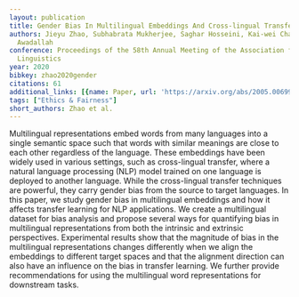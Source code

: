 ```yaml
---
layout: publication
title: Gender Bias In Multilingual Embeddings And Cross-lingual Transfer
authors: Jieyu Zhao, Subhabrata Mukherjee, Saghar Hosseini, Kai-wei Chang, Ahmed Hassan
  Awadallah
conference: Proceedings of the 58th Annual Meeting of the Association for Computational
  Linguistics
year: 2020
bibkey: zhao2020gender
citations: 61
additional_links: [{name: Paper, url: 'https://arxiv.org/abs/2005.00699'}]
tags: ["Ethics & Fairness"]
short_authors: Zhao et al.
---
```

Multilingual representations embed words from many languages into a single
semantic space such that words with similar meanings are close to each other
regardless of the language. These embeddings have been widely used in various
settings, such as cross-lingual transfer, where a natural language processing
(NLP) model trained on one language is deployed to another language. While the
cross-lingual transfer techniques are powerful, they carry gender bias from the
source to target languages. In this paper, we study gender bias in multilingual
embeddings and how it affects transfer learning for NLP applications. We create
a multilingual dataset for bias analysis and propose several ways for
quantifying bias in multilingual representations from both the intrinsic and
extrinsic perspectives. Experimental results show that the magnitude of bias in
the multilingual representations changes differently when we align the
embeddings to different target spaces and that the alignment direction can also
have an influence on the bias in transfer learning. We further provide
recommendations for using the multilingual word representations for downstream
tasks.